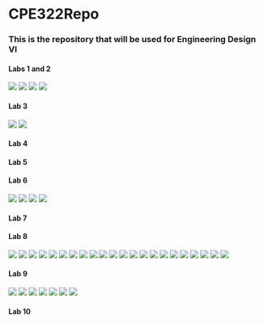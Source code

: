 # CPE322Repo
### This is the repository that will be used for Engineering Design VI

#### Labs 1 and 2
![](assets/Image3.png)
![](assets/Image4.png)
![](assets/Image5.png)
![](assets/Image6.png)
#### Lab 3
![](assets/Image1.png)
![](assets/Image2.png)
#### Lab 4
#### Lab 5
#### Lab 6
![](assets/Lab6_1.png)
![](assets/Lab6_2.png)
![](assets/Lab6_3.png)
![](assets/Lab6_4.png)
#### Lab 7
#### Lab 8
![](assets/Img1.png)
![](assets/Img2.png)
![](assets/Img3.png)
![](assets/Img4.png)
![](assets/Img5.png)
![](assets/Img6.png)
![](assets/Img7.png)
![](assets/Img8.png)
![](assets/Img9.png)
![](assets/Img10.png)
![](assets/Img11.png)
![](assets/Img12.png)
![](assets/Img13.png)
![](assets/Img14.png)
![](assets/Img15.png)
![](assets/Img16.png)
![](assets/Img17.png)
![](assets/Img18.png)
![](assets/Img19.png)
![](assets/Img20.png)
![](assets/Img23.png)
![](assets/Img24.png)
#### Lab 9
![](assets/Lab91.png)
![](assets/Lab92.png)
![](assets/Lab93.png)
![](assets/Lab94.png)
![](assets/Lab95.png)
![](assets/Lab96.png)
![](assets/Lab97.png)
#### Lab 10
